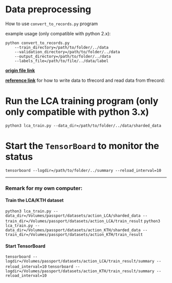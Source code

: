 # Data preprocessing

How to use `convert_to_records.py` program

example usage (only compatible with python 2.x): 
```
python convert_to_records.py
    --train_directory=/path/to/folder/../data
    --validation_directory=/path/to/folder/../data
    --output_directory=/path/to/folder/../data
    --labels_file=/path/to/file/../data/label 
```

[**origin file link**](https://github.com/tensorflow/models/blob/master/inception/inception/data/build_image_data.py)

[**reference link**](https://www.tensorflow.org/versions/r0.10/how_tos/reading_data/index.html#file-formats) for how to write data to tfrecord and read data from tfrecord:

# Run the LCA training program (only only compatible with python 3.x)

`python3 lca_train.py --data_dir=/path/to/folder/../data/sharded_data`

# Start the `TensorBoard` to monitor the status

`tensorboard --logdir=/path/to/folder/../summary --reload_interval=10`

---

### Remark for my own computer:

#### Train the LCA/KTH dataset

`python3 lca_train.py --data_dir=/Volumes/passport/datasets/action_LCA/sharded_data --train_dir=/Volumes/passport/datasets/action_LCA/train_result`
`python3 lca_train.py --data_dir=/Volumes/passport/datasets/action_KTH/sharded_data --train_dir=/Volumes/passport/datasets/action_KTH/train_result`

#### Start TensorBoard

`tensorboard --logdir=/Volumes/passport/datasets/action_LCA/train_result/summary --reload_interval=10`
`tensorboard --logdir=/Volumes/passport/datasets/action_KTH/train_result/summary --reload_interval=10`